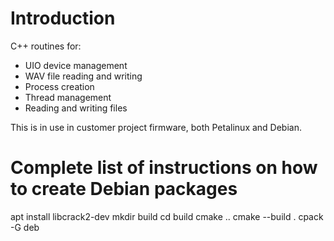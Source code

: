 # Introduction

C++ routines for:
* UIO device management
* WAV file reading and writing
* Process creation
* Thread management
* Reading and writing files

This is in use in customer project firmware, both Petalinux and Debian.


# Complete list of instructions on how to create Debian packages

apt install libcrack2-dev
mkdir build
cd build
cmake ..
cmake --build .
cpack -G deb


